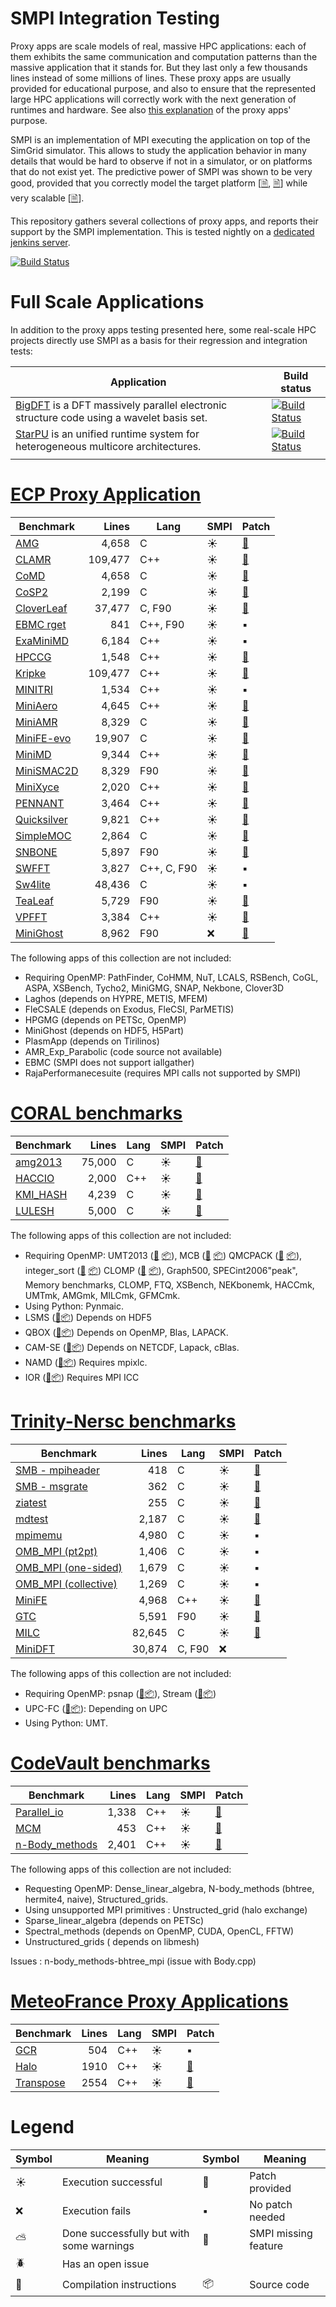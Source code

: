 # SMPI Integration Testing

Proxy apps are scale models of real, massive HPC applications: each of
them exhibits the same communication and computation patterns than the
massive application that it stands for. But they last only a few
thousands lines instead of some millions of lines. These proxy apps
are usually provided for educational purpose, and also to ensure that
the represented large HPC applications will correctly work with the
next generation of runtimes and hardware. See also [this
explanation](http://lightsighter.org/posts/miniappredicament.html) of
the proxy apps' purpose.

SMPI is an implementation of MPI executing the application on top of
the SimGrid simulator. This allows to study the application behavior
in many details that would be hard to observe if not in a simulator,
or on platforms that do not exist yet. The predictive power of SMPI
was shown to be very good, provided that you correctly model the
target platform
[[&#128462;](https://hal.inria.fr/hal-01415484/file/smpi_article.pdf),
[&#128462;](https://hal.inria.fr/hal-01523608/file/predicting-energy-consumption-of-mpi-applications-with-a-single-node.pdf)]
while very scalable [[&#128462;](https://hal.inria.fr/hal-01544827/document)].

This repository gathers several collections of proxy apps, and reports
their support by the SMPI implementation. This is tested nightly on a
[dedicated jenkins server](https://ci.inria.fr/simgrid/job/SMPI-proxy-apps-multi/build_mode=SMPI,label=proxy-apps/).

[![Build Status](https://ci.inria.fr/simgrid/job/SMPI-proxy-apps-multi/build_mode=SMPI,label=proxy-apps/test/trend/png?width=400&height=300)](https://ci.inria.fr/simgrid/job/SMPI-proxy-apps-multi/build_mode=SMPI,label=proxy-apps/lastCompletedBuild/testReport/(root)/projectroot/)

# Full Scale Applications

In addition to the proxy apps testing presented here, some real-scale
HPC projects directly use SMPI as a basis for their regression and
integration tests:

| Application                                                                                                         | Build status                                                                                                                        |
|---------------------------------------------------------------------------------------------------------------------|-------------------------------------------------------------------------------------------------------------------------------------|
| [BigDFT](http://bigdft.org) is a DFT massively parallel electronic structure code using a wavelet basis set. | [![Build Status](https://ci.inria.fr/simgrid/buildStatus/icon?job=SimGrid-BigDFT)](https://ci.inria.fr/simgrid/job/SimGrid-BigDFT/) |
| [StarPU](http://starpu.gforge.inria.fr/) is an unified runtime system for heterogeneous multicore architectures.    | [![Build Status](https://ci.inria.fr/simgrid/buildStatus/icon?job=SimGrid-StarPU)](https://ci.inria.fr/simgrid/job/SimGrid-StarPU/) |
|                                                                                                                     |                                                                                                                                     |


# [ECP Proxy Application](https://proxyapps.exascaleproject.org/app/)

| Benchmark                          |   Lines | Lang        | SMPI    | Patch                                                 |
|------------------------------------|--------:|-------------|---------|-------------------------------------------------------|
| [AMG](ECP.org#amg)                 |   4,658 | C           | :sunny: | [:ticket:](src/ECP/AMG/patch_AMG.diff)                |
| [CLAMR](ECP.org#clamr)             | 109,477 | C++         | :sunny: | [:ticket:](src/ECP/CLAMR/patch_clamr)                 |
| [CoMD](ECP.org#comd)               |   4,658 | C           | :sunny: | [:ticket:](src/ECP/CoMD/patch_CoMD.diff)              |
| [CoSP2](ECP.org#cosp2)             |   2,199 | C           | :sunny: | [:ticket:](src/ECP/CoSP2/patch_CoSP2.diff)            |
| [CloverLeaf](ECP.org#cloverleaf)   |  37,477 | C, F90      | :sunny: | [:ticket:](src/ECP/CloverLeaf/patch_CloverLeaf.diff)  |
| [EBMC rget](ECP.org#ebmc)          |     841 | C++, F90    | :sunny: | :black_small_square:                                  |
| [ExaMiniMD](ECP.org#examinimd)     |   6,184 | C++         | :sunny: | :black_small_square:                                  |
| [HPCCG](ECP.org#hpccg)             |   1,548 | C++         | :sunny: | [:ticket:](src/ECP/HPCCG/patch_HPCCG.diff)            |
| [Kripke](ECP.org#kriple)           | 109,477 | C++         | :sunny: | [:ticket:](src/ECP/kripke/patch_kripke.diff)          |
| [MINITRI](ECP.org#minitri)         |   1,534 | C++         | :sunny: | :black_small_square:                                  |
| [MiniAero](ECP.org#miniaero)       |   4,645 | C++         | :sunny: | [:ticket:](src/ECP/miniAero/patch_makefile.diff)      |
| [MiniAMR](ECP.org#miniamr)         |   8,329 | C           | :sunny: | [:ticket:](src/ECP/MiniAMR/patch_MiniAMR.diff)        |
| [MiniFE-evo](ECP.org#minief)       |  19,907 | C           | :sunny: | [:ticket:](src/ECP/MiniEF-evo/patch_MiniFE.diff)      |
| [MiniMD](ECP.org#minimd)           |   9,344 | C++         | :sunny: | [:ticket:](src/ECP/MiniMD/patch_miniMD_Makefile.diff) |
| [MiniSMAC2D](ECP.org#minismac2d)   |   8,329 | F90         | :sunny: | [:ticket:](src/ECP/MiniSMAC2D)                        |
| [MiniXyce](ECP.org#minixyce)       |   2,020 | C++         | :sunny: | [:ticket:](src/ECP/MiniXyce/patch_MiniXyce.diff)      |
| [PENNANT](ECP.org#pennant)         |   3,464 | C++         | :sunny: | [:ticket:](src/ECP/PENNANT)                           |
| [Quicksilver](ECP.org#quicksilver) |   9,821 | C++         | :sunny: | [:ticket:](src/ECP/Quicksilver)                       |
| [SimpleMOC](ECP.org#simplemoc)     |   2,864 | C           | :sunny: | [:ticket:](src/ECP/SimpleMOC/patch_SimpleMOC.diff)    |
| [SNBONE](ECP.org#snbone)           |   5,897 | F90         | :sunny: | [:ticket:](src/ECP/SNbone)                            |
| [SWFFT](ECP.org#swfft)             |   3,827 | C++, C, F90 | :sunny: | :black_small_square:                                  |
| [Sw4lite](ECP.org#sw4lite)         |  48,436 | C           | :sunny: | :black_small_square:                                  |
| [TeaLeaf](ECP.org#tealeaf)         |   5,729 | F90         | :sunny: | [:ticket:](src/ECP/TeaLeaf/patch_tealeaf.diff)        |
| [VPFFT](ECP.org#vpfft)             |   3,384 | C++         | :sunny: | [:ticket:](src/ECP/VPFFT/patch_vpfft.diff)            |
| [MiniGhost](ECP.org#minighost)     |   8,962 | F90         | :x:     | [:ticket:](src/ECP/VPFFT/patch_miniGhost_mk.diff)     |

The following apps of this collection are not included:
  - Requiring OpenMP: PathFinder, CoHMM, NuT, LCALS, RSBench, CoGL, ASPA, XSBench, Tycho2, MiniGMG, SNAP, Nekbone, Clover3D
  - Laghos (depends on HYPRE, METIS, MFEM)
  - FleCSALE (depends on Exodus, FleCSI, ParMETIS)
  - HPGMG (depends on PETSc, OpenMP)
  - MiniGhost (depends on HDF5, H5Part)
  - PlasmApp (depends on Tirilinos)
  - AMR_Exp_Parabolic (code source not available)
  - EBMC (SMPI does not support iallgather)
  - RajaPerformanecesuite (requires MPI calls not supported by SMPI)


# [CORAL benchmarks](https://asc.llnl.gov/CORAL-benchmarks/)

| Benchmark                      | Lines  | Lang | SMPI    | Patch                                                                                 |
|--------------------------------|-------:|------|---------|---------------------------------------------------------------------------------------|
| [amg2013](Coral.org#amg2013)   | 75,000 | C    | :sunny: | [:ticket:](src/Coral/AMG2013/patch_AMG2013.diff)                                      |
| [HACCIO](Coral.org#hacc_io)    | 2,000  | C++  | :sunny: | [:ticket:](src/Coral/HACC_IO/patch_HACCIO.diff)                                       |
| [KMI_HASH](Coral.org#kmi_hash) | 4,239  | C    | :sunny: | [:ticket:](https://github.com/simgrid/SMPI-proxy-apps/tree/master/src/Coral/kmi_hash) |
| [LULESH](Coral.org#lulesh)     | 5,000  | C    | :sunny: | [:ticket:](src/Coral/Lulesh/patch_lulesh.diff)                                        |

The following apps of this collection are not included:
- Requiring OpenMP: UMT2013
  ([:book:](https://asc.llnl.gov/CORAL-benchmarks/Summaries/UMT2013_Summary_v1.2.pdf)
  [:package:](https://asc.llnl.gov/CORAL-benchmarks/Throughput/UMT2013-20140204.tar.gz)),
  MCB
  ([:book:](https://asc.llnl.gov/CORAL-benchmarks/Summaries/MCB_Summary_v1.1.pdf)
  [:package:](https://asc.llnl.gov/CORAL-benchmarks/Throughput/mcb-20130723.tar.gz))
  QMCPACK
  ([:book:](https://asc.llnl.gov/CORAL-benchmarks/Summaries/QMCPACK_Summary_v1.2.pdf)
  [:package:](https://asc.llnl.gov/CORAL-benchmarks/Throughput/qmcpack-coral20131203.tar.gz)),
  integer_sort
  ([:book:](https://asc.llnl.gov/CORAL-benchmarks/Summaries/BigSort_Summary_v1.1.pdf)
  [:package:](https://asc.llnl.gov/CORAL-benchmarks/Datacentric/BigSort-20130808.tar.bz2))
  CLOMP
  ([:book:](https://asc.llnl.gov/CORAL-benchmarks/Summaries/CLOMP_Summary_v1.2.pdf)
  [:package:](https://asc.llnl.gov/CORAL-benchmarks/Skeleton/clomp_v1.2.tar.gz)),
  Graph500, SPECint2006"peak", Memory benchmarks,
  CLOMP, FTQ, XSBench, NEKbonemk, HACCmk, UMTmk, AMGmk, MILCmk,
  GFMCmk.
- Using Python: Pynmaic.
- LSMS ([:book:](https://asc.llnl.gov/CORAL-benchmarks/Summaries/LSMS_Summary_v1.1.pdf)[:package:](https://asc.llnl.gov/CORAL-benchmarks/Science/LSMS_3_rev237.tar.bz2))
  Depends on HDF5
- QBOX ([:book:](https://asc.llnl.gov/CORAL-benchmarks/Summaries/QBox_Summary_v1.2.pdf)[:package:](https://asc.llnl.gov/CORAL-benchmarks/Science/qball_r140b.tgz))
  Depends on OpenMP, Blas, LAPACK.
- CAM-SE ([:book:](https://asc.llnl.gov/CORAL-benchmarks/Summaries/CAMSE_Summary_v1.1.pdf)[:package:](https://asc.llnl.gov/CORAL-benchmarks/Throughput/homme1_3_6_mira_2.tgz))
  Depends on NETCDF, Lapack, cBlas.
- NAMD ([:book:](https://asc.llnl.gov/CORAL-benchmarks/Summaries/NAMD_Summary_v1.0.pdf)[:package:](https://asc.llnl.gov/CORAL-benchmarks/Throughput/namd-src.tar.gz))
  Requires mpixlc.
- IOR ([:book:](https://asc.llnl.gov/CORAL-benchmarks/Summaries/IOR_Summary_v1.0.pdf)[:package:](https://asc.llnl.gov/CORAL-benchmarks/Skeleton/IOR.CORAL.1.tar.gz))
  Requires MPI ICC


# [Trinity-Nersc benchmarks](http://www.nersc.gov/users/computational-systems/cori/nersc-8-procurement/trinity-nersc-8-rfp/nersc-8-trinity-benchmarks/) 

  
| Benchmark                                              |  Lines  | Lang     | SMPI    | Patch                                                                |
|--------------------------------------------------------|--------:|--------- |---------|----------------------------------------------------------------------|
| [SMB - mpiheader](Trinity-Nersc.org#smb_mpioverheader) |     418 | C        | :sunny: | [:ticket:](src/Trinity-Nersc/smb/mpi_overhead)                       |
| [SMB - msgrate](Trinity-Nersc.org#smb_msgrate)         |     362 | C        | :sunny: | [:ticket:](src/Trinity-Nersc/smb/msgrate/patch_MsgrateMakefile.diff) |
| [ziatest](Trinity-Nersc.org#ziatest)                   |     255 | C        | :sunny: | [:ticket:](src/Trinity-Nersc/ziatest)                                |
| [mdtest](Trinity-Nersc.org#mdtest)                     |   2,187 | C        | :sunny: | [:ticket:](src/Trinity-Nersc/mdtest/patch_mdtest.diff)               |
| [mpimemu](Trinity-Nersc.org#mpimemu)                   |   4,980 | C        | :sunny: | :black_small_square:                                                 |
| [OMB_MPI (pt2pt)](Trinity-Nersc.org#pt2pt)             |   1,406 | C        | :sunny: | :black_small_square:                                                 |
| [OMB_MPI (one-sided)](Trinity-Nersc.org#one-sided)     |   1,679 | C        | :sunny: | :black_small_square:                                                 |
| [OMB_MPI (collective)](Trinity-Nersc.org#collective)   |   1,269 | C        | :sunny: | :black_small_square:                                                 |
| [MiniFE](Trinity-Nersc.org#minife)                     |   4,968 | C++      | :sunny: | [:ticket:](src/Trinity-Nersc/MiniFE/patch_miniFE.diff)               |
| [GTC](Trinity-Nersc.org#gtc)                           |   5,591 | F90      | :sunny: | [:ticket:](src/Trinity-Nersc/GTC/patch_gtc.diff)                     |
| [MILC](Trinity-Nersc.org#milc)                         |  82,645 | C        | :sunny: | [:ticket:](src/Trinity-Nersc/MILC/patch_MILC.diff)                   |
| [MiniDFT](Trinity-Nersc.org#minidft)                   |  30,874 | C, F90   | :x:     |                                                                      |

The following apps of this collection are not included:
- Requiring OpenMP: psnap
  ([:book:](http://www.nersc.gov/users/computational-systems/cori/nersc-8-procurement/trinity-nersc-8-rfp/nersc-8-trinity-benchmarks/psnap/)[:package:](http://www.nersc.gov/assets/Trinity--NERSC-8-RFP/Benchmarks/June28/psnap-1.2June28.tar)),
  Stream
  ([:book:](http://www.nersc.gov/users/computational-systems/cori/nersc-8-procurement/trinity-nersc-8-rfp/nersc-8-trinity-benchmarks/stream/)[:package:](http://www.nersc.gov/assets/Trinity--NERSC-8-RFP/Benchmarks/Jan9/stream.tar))
- UPC-FC
  ([:book:](http://www.nersc.gov/users/computational-systems/cori/nersc-8-procurement/trinity-nersc-8-rfp/nersc-8-trinity-benchmarks/npb-upc-ft/)[:package:](http://www.nersc.gov/assets/Trinity--NERSC-8-RFP/Benchmarks/Jan9/UPC-FT.tar)):
  Depending on UPC
- Using Python: UMT.

# [CodeVault benchmarks](https://repository.prace-ri.eu/git/PRACE/CodeVault)
| Benchmark                                  |  Lines | Lang | SMPI    | Patch                                                         |
|--------------------------------------------|-------:|------|---------|---------------------------------------------------------------|
| [Parallel_io](CodeVault.org#parallel_io)   |  1,338 | C++  | :sunny: | [:ticket:](src/CodeVault/parallel_io/patch_basicMPIIO.diff)   |
| [MCM](CodeVault.org#mcm)                   |    453 | C++  | :sunny: | [:ticket:](src/CodeVault/monte_carlo_methods)                 |
| [n-Body_methods](CodeVault.org#dyn-sparse) |  2,401 | C++  | :sunny: | [:ticket:](src/CodeVault/n-body_methods/patch_dynSparse.diff) |

The following apps of this collection are not included:

- Requesting OpenMP: Dense_linear_algebra, N-body_methods (bhtree, hermite4, naive), Structured_grids.
- Using unsupported MPI primitives : Unstructed_grid (halo exchange)
- Sparse_linear_algebra (depends on PETSc)
- Spectral_methods (depends on OpenMP, CUDA, OpenCL, FFTW)
- Unstructured_grids ( depends on libmesh)

Issues : n-body_methods-bhtree_mpi (issue with Body.cpp)

# [MeteoFrance Proxy Applications](https://zenodo.org/record/1066934#.WyImghyxU5l)

| Benchmark                              | Lines | Lang | SMPI    | Patch                                                                                        |
|----------------------------------------|------:|------|---------|----------------------------------------------------------------------------------------------|
| [GCR](MeteoFrance.org#gcr)             |   504 | C++  | :sunny: | :black_small_square:                                                                         |
| [Halo](MeteoFrance.org#halo)           |  1910 | C++  | :sunny: | [:ticket:](https://github.com/simgrid/SMPI-proxy-apps/tree/master/src/MeteoFrance/halo)      |
| [Transpose](MeteoFrance.org#transpose) |  2554 | C++  | :sunny: | [:ticket:](https://github.com/simgrid/SMPI-proxy-apps/tree/master/src/MeteoFrance/transpose) |

# Legend
| Symbol         | Meaning                                  | Symbol               | Meaning              |
|----------------|------------------------------------------|----------------------|----------------------|
| :sunny:        | Execution successful                     | :ticket:             | Patch provided       |
| :x:            | Execution fails                          | :black_small_square: | No patch needed      |
| :partly_sunny: | Done successfully but with some warnings | :construction:       | SMPI missing feature |
| :beetle:       | Has an open issue                        |                      |                      |
| :book:         | Compilation instructions                 | :package:            | Source code          |
